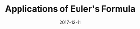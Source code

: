 ---
title: Applications of Euler's Formula
layout: external
date: 2017-12-11
excerpt: An exploration of the uses of Euler's formula in complex arithmetic.
external_url: https://medium.com/@ozanerhansha/applications-of-eulers-formula-857bf60ba32d
tags: 
  - math
  - analysis
---